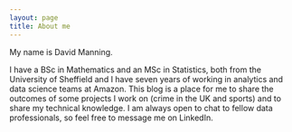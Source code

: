 ```yaml
---
layout: page
title: About me
---
```


My name is David Manning. 

I have a BSc in Mathematics and an MSc in Statistics, both from the University of Sheffield and I have seven years of working in analytics and data science teams at Amazon.
This blog is a place for me to share the outcomes of some projects I work on (crime in the UK and sports) and to share my technical knowledge. I am always open to chat to fellow data professionals, so feel free to message me on LinkedIn.
